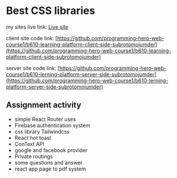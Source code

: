 Best CSS libraries
=======================

my sites live link: [Live site](https://learning-place-8ea9b.web.app/)

client site code link: [https://github.com/programming-hero-web-course1/b610-learning-platform-client-side-subrotomojumder](https://github.com/programming-hero-web-course1/b610-learning-platform-client-side-subrotomojumder)

server site code link: [https://github.com/programming-hero-web-course1/b610-lerning-platform-server-side-subrotomojumder](https://github.com/programming-hero-web-course1/b610-lerning-platform-server-side-subrotomojumder)

## Assignment activity
- simple React Router uses
- Firebase authentication system
- css library Tailwindcss
- React hot toast
- ConText API
- google and facebook provider
- Private routings
- some questions and answer
- react app page to pdf system